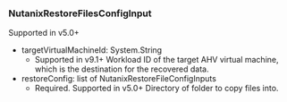 ### NutanixRestoreFilesConfigInput
Supported in v5.0+

- targetVirtualMachineId: System.String
  - Supported in v9.1+
      Workload ID of the target AHV virtual machine, which is the destination for the recovered data.
- restoreConfig: list of NutanixRestoreFileConfigInputs
  - Required. Supported in v5.0+
      Directory of folder to copy files into.

